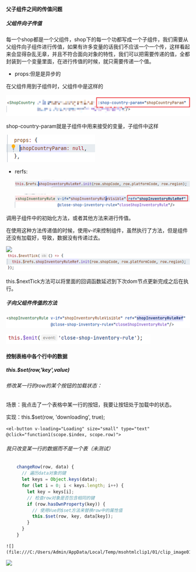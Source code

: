 #### 父子组件之间的传值问题

##### 父组件向子传值

每一个shop都是一个父组件，shop下的每一个功都写成一个子组件，我们需要从父组件向子组件进行传值，如果有许多变量的话我们不应该一个一个传，这样看起来会显得杂乱无章，并且不符合面向对象的特性，我们可以把需要传递的值，全都封装到一个变量里面，在进行传值的时候，就只需要传递一个值。

* props:但是是异步的

在父组件用到子组件时，父组件中是这样的

![1694569347155](image/vue/1694569347155.png)

shop-country-param就是子组件中用来接受的变量，子组件中这样

![1694569446605](image/vue/1694569446605.png)

* rerfs:

  ![1694569592125](image/vue/1694569592125.png)

  ![1694569604377](image/vue/1694569604377.png)

调用子组件中的初始化方法，或者其他方法来进行传值。

在使用这种方法传递值的时候，使用v-if来控制组件，虽然执行了方法，但是组件还没有加载好，导致，数据没有传递过去。

![](file:///C:/Users/Admin/AppData/Local/Temp/msohtmlclip1/01/clip_image009.png)![1694569615538](image/vue/1694569615538.png)

this.$nextTick方法可以将里面的回调函数延迟到下次dom节点更新完成之后在执行。

##### 子向父组件传值的方法

![1694569875672](image/vue/1694569875672.png)

![1694569893114](image/vue/1694569893114.png)

#### 控制表格中各个行中的数据

##### this.$set(row,'key',value)

###### 修改某一行的row的某个按钮的加载状态：

场景：我点击了一个表格中某一行的按钮，我要让按钮处于加载中的状态。

实现：this.$set(row, 'downloading', true);

    <el-button v-loading="Loading" size="small" type="text" @click="function1(scope.$index, scope.row)">

###### 我只改变某一行的数据而不是一个表（未测试）

```javascript
    changeRow(row, data) {
      // 遍历data对象的键
      let keys = Object.keys(data);
      for (let i = 0; i < keys.length; i++) {
        let key = keys[i];
        // 检查row对象是否包含相同的键
        if (row.hasOwnProperty(key)) {
          // 使用Vue的$set方法来替换row中的属性值
          this.$set(row, key, data[key]);
        }
      }
    }

```

    ![](file:///C:/Users/Admin/AppData/Local/Temp/msohtmlclip1/01/clip_image011.jpg)

![](file:///C:/Users/Admin/AppData/Local/Temp/msohtmlclip1/01/clip_image012.png)
